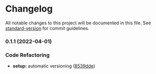 # Changelog

All notable changes to this project will be documented in this file. See [standard-version](https://github.com/conventional-changelog/standard-version) for commit guidelines.

### 0.1.1 (2022-04-01)


### Code Refactoring

* **setup:** automatic versioning ([8539dde](https://github.com/pirminb97/cz.test/commit/8539dde9f45824c4a6d9df6db33b2dedff8c01bf))
